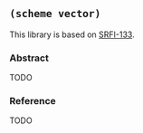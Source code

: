 
## `(scheme vector)`

This library is based on [SRFI-133](https://srfi.schemers.org/srfi-133/).

### Abstract

TODO

### Reference

TODO
